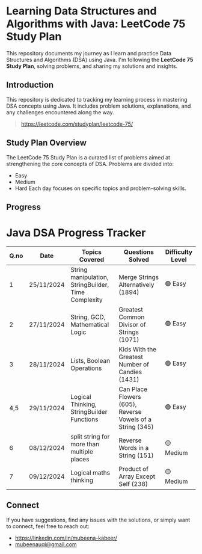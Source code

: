 # Learning Data Structures and Algorithms with Java: LeetCode 75 Study Plan
This repository documents my journey as I learn and practice Data Structures and Algorithms (DSA) using Java. I'm following the **LeetCode 75 Study Plan**, solving problems, and sharing my solutions and insights.

## Introduction
This repository is dedicated to tracking my learning process in mastering DSA concepts using Java. It includes problem solutions, explanations, and any challenges encountered along the way.
> https://leetcode.com/studyplan/leetcode-75/

## Study Plan Overview
The LeetCode 75 Study Plan is a curated list of problems aimed at strengthening the core concepts of DSA. Problems are divided into:
- Easy
- Medium
- Hard
Each day focuses on specific topics and problem-solving skills.

## Progress

# **Java DSA Progress Tracker**

| **Q.no** | **Date**       | **Topics Covered** | **Questions Solved**           | **Difficulty Level** |
|---------|----------------|--------------------|------------------------------|-----------------------|
| 1       | 25/11/2024     | String manipulation, StringBuilder, Time Complexity | Merge Strings Alternatively (1894)                    | 🟢 Easy              |
| 2       | 27/11/2024     |  String, GCD, Mathematical Logic             | Greatest Common Divisor of Strings (1071)                     | 🟢 Easy              |
| 3       | 28/11/2024     |Lists, Boolean Operations                   | Kids With the Greatest Number of Candies (1431)              | 🟢 Easy              |
| 4,5       | 29/11/2024     | Logical Thinking, StringBuilder Functions   | Can Place Flowers (605), Reverse Vowels of a String (345)       | 🟢 Easy              |
| 6       | 08/12/2024     | split string for more than multiple places   |  Reverse Words in a String  (151)    | 🟡 Medium          |
| 7       | 09/12/2024     | Logical maths thinking   |  Product of Array Except Self  (238)    | 🟡 Medium          |
## Connect
If you have suggestions, find any issues with the solutions, or simply want to connect, feel free to reach out:
- https://linkedin.com/in/mubeena-kabeer/
- mubeenauqi@gmail.com





